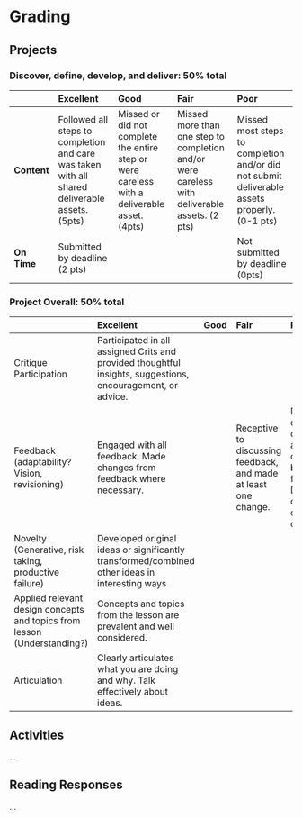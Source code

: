# Grading

## Projects

### Discover, define, develop, and deliver:  50% total

|  | **Excellent** | **Good** | **Fair** | **Poor** |
| :--- | :--- | :--- | :--- | :--- |
| **Content** | Followed all steps to completion and care was taken with all shared deliverable assets. \(5pts\) | Missed or did not complete the entire step or were careless with a deliverable asset. \(4pts\) | Missed more than one step to completion and/or were careless with deliverable assets. \(2 pts\) | Missed most steps to completion and/or did not submit deliverable assets properly. \(0-1 pts\) |
| **On Time** | Submitted by deadline \(2 pts\) |  |  | Not submitted by deadline \(0pts\) |

### Project Overall:  50% total

|  | **Excellent** | **Good** | **Fair** | **Poor** |
| :--- | :--- | :--- | :--- | :--- |
| Critique Participation | Participated in all assigned Crits and provided thoughtful insights, suggestions, encouragement, or advice. |  |  |  |
| Feedback \(adaptability? Vision, revisioning\) | Engaged with all feedback. Made changes from feedback where necessary. |  | Receptive to discussing feedback, and made at least one change. | Did not consider or make any changes based on feedback. Defensive of original choices. |
| Novelty \(Generative, risk taking, productive failure\) | Developed original ideas or significantly transformed/combined other ideas in interesting ways |  |  |  |
| Applied relevant design concepts and topics from lesson \(Understanding?\) | Concepts and topics from the lesson are prevalent and well considered. |  |  |  |
| Articulation | Clearly articulates what you are doing and why. Talk effectively about ideas. |  |  |  |

## Activities

...

## Reading Responses

...



